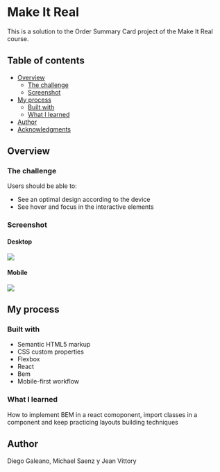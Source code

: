 # Make It Real

This is a solution to the Order Summary Card project of the Make It Real course.

## Table of contents

- [Overview](#overview)
  - [The challenge](#the-challenge)
  - [Screenshot](#screenshot)
- [My process](#my-process)
  - [Built with](#built-with)
  - [What I learned](#what-i-learned)
- [Author](#author)
- [Acknowledgments](#acknowledgments)

## Overview

### The challenge

Users should be able to:

- See an optimal design according to the device
- See hover and focus in the interactive elements

### Screenshot

#### Desktop

![](./screenshots/desktop.png)

#### Mobile

![](./screenshots/mobile.png)

## My process

### Built with

- Semantic HTML5 markup
- CSS custom properties
- Flexbox
- React
- Bem
- Mobile-first workflow

### What I learned

How to implement BEM in a react comoponent, import classes in a component and keep practicing
layouts building techniques

## Author

Diego Galeano, Michael Saenz y Jean Vittory
